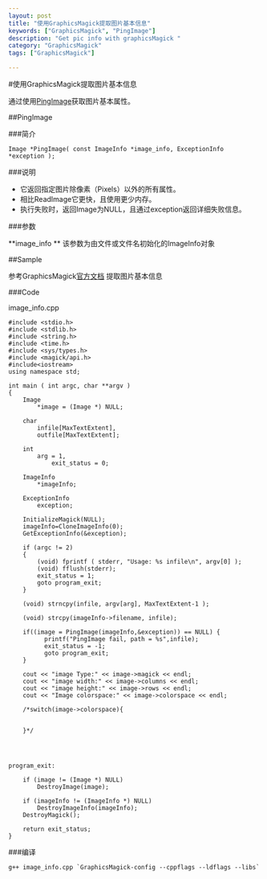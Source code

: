 ```yaml
---
layout: post
title: "使用GraphicsMagick提取图片基本信息"
keywords: ["GraphicsMagick", "PingImage"]
description: "Get pic info with graphicsMagick "
category: "GraphicsMagick"
tags: ["GraphicsMagick"]

---
```


#使用GraphicsMagick提取图片基本信息

通过使用[PingImage](http://www.graphicsmagick.org/api/constitute.html#pingimage)获取图片基本属性。

##PingImage

###简介

```
Image *PingImage( const ImageInfo *image_info, ExceptionInfo *exception );
```

###说明

* 它返回指定图片除像素（Pixels）以外的所有属性。
* 相比ReadImage它更快，且使用更少内存。
* 执行失败时，返回Image为NULL，且通过exception返回详细失败信息。

###参数

**image_info **
 该参数为由文件或文件名初始化的ImageInfo对象



##Sample

参考GraphicsMagick[官方文档](http://www.graphicsmagick.org/api/types.html#image)
提取图片基本信息

###Code 

image_info.cpp

```
#include <stdio.h>
#include <stdlib.h>
#include <string.h>
#include <time.h>
#include <sys/types.h>
#include <magick/api.h>
#include<iostream>
using namespace std;

int main ( int argc, char **argv )
{
    Image
        *image = (Image *) NULL;

    char
        infile[MaxTextExtent],
        outfile[MaxTextExtent];

    int
        arg = 1,
            exit_status = 0;

    ImageInfo
        *imageInfo;

    ExceptionInfo
        exception;

    InitializeMagick(NULL);
    imageInfo=CloneImageInfo(0);
    GetExceptionInfo(&exception);

    if (argc != 2)
    {
        (void) fprintf ( stderr, "Usage: %s infile\n", argv[0] );
        (void) fflush(stderr);
        exit_status = 1;
        goto program_exit;
    }

    (void) strncpy(infile, argv[arg], MaxTextExtent-1 );

    (void) strcpy(imageInfo->filename, infile);
    
    if((image = PingImage(imageInfo,&exception)) == NULL) {
          printf("PingImage fail, path = %s",infile);
          exit_status = -1;
          goto program_exit;
    }
    
    cout << "image Type:" << image->magick << endl;
    cout << "image width:" << image->columns << endl;
    cout << "image height:" << image->rows << endl;
    cout << "Image colorspace:" << image->colorspace << endl;

    /*switch(image->colorspace){
       
    
    }*/




program_exit:

    if (image != (Image *) NULL)
        DestroyImage(image);

    if (imageInfo != (ImageInfo *) NULL)
        DestroyImageInfo(imageInfo);
    DestroyMagick();

    return exit_status;
}

```

###编译

```
g++ image_info.cpp `GraphicsMagick-config --cppflags --ldflags --libs`
```